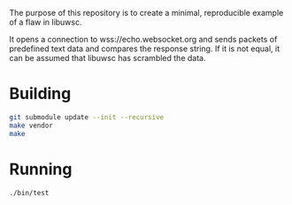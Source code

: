 The purpose of this repository is to create a minimal, reproducible example
of a flaw in libuwsc.

It opens a connection to wss://echo.websocket.org and sends packets of
predefined text data and compares the response string. If it is not
equal, it can be assumed that libuwsc has scrambled the data.

# Building

```bash
git submodule update --init --recursive
make vendor
make
```

# Running

```bash
./bin/test
```
